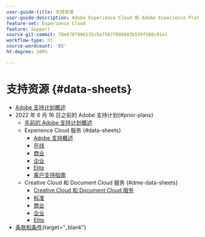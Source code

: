 ```yaml
---
user-guide-title: 支持资源
user-guide-description: Adobe Experience Cloud 和 Adobe Experience Platform 的支持资源。
feature-set: Experience Cloud
feature: Support
source-git-commit: 78e678f996135c5e7567f006883b559f586c01e1
workflow-type: ht
source-wordcount: '65'
ht-degree: 100%

---
```



# 支持资源 {#data-sheets}

+ [Adobe 支持计划概述](overview.md)
+ 2022 年 6 月 16 日之前的 Adobe 支持计划{#prior-plans}
   + [先前的 Adobe 支持计划概述](overview-prior-plans.md)
   + Experience Cloud 服务 {#data-sheets}
      + [Adobe 支持概述](dx-overview.md)
      + [在线](online.md)
      + [商业](business.md)
      + [企业](enterprise.md)
      + [Elite](elite.md)
      + [客户支持指南](support-guide.md)
   + Creative Cloud 和 Document Cloud 服务 {#dme-data-sheets}
      + [Creative Cloud 和 Document Cloud 服务](dme-overview.md)
      + [标准](dme-standard.md)
      + [商业](dme-business.md)
      + [企业](dme-enterprise.md)
      + [Elite](dme-elite.md)
+ [条款和条件](https://helpx.adobe.com/cn/support/programs/support-policies-terms-conditions.html){target="_blank"}

<!--

Articles must be added to this TOC file in order to render.

Use this list format to specify links to articles and section headings that expand and collapse in the left rail of the user guide.

An article link CANNOT be used as a section heading.
-->
